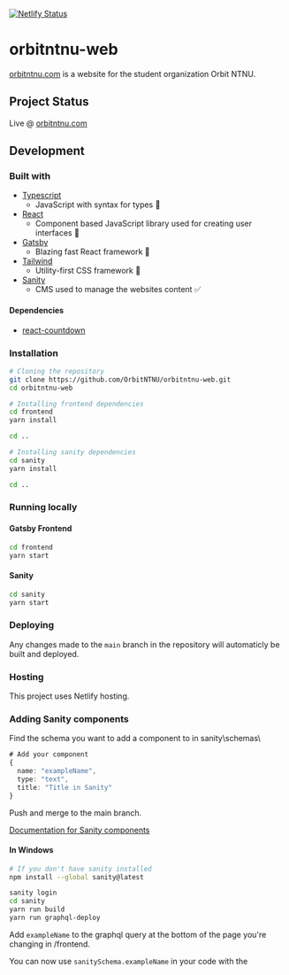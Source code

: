 [![Netlify Status](https://api.netlify.com/api/v1/badges/ef12d58e-6936-4291-9f29-76761f05b90e/deploy-status)](https://app.netlify.com/sites/keen-davinci-769980/deploys)

# orbitntnu-web

[orbitntnu.com](https://orbitntnu.com) is a website for the student organization Orbit NTNU.

## Project Status

Live @ [orbitntnu.com](https://orbitntnu.com)

## Development

### Built with

- [Typescript](https://www.typescriptlang.org/)
  - JavaScript with syntax for types 💪
- [React](https://reactjs.org/)
  - Component based JavaScript library used for creating user interfaces 🌿
- [Gatsby](https://www.gatsbyjs.com/)
  - Blazing fast React framework 🚀
- [Tailwind](https://tailwindcss.com/)
  - Utility-first CSS framework 💅
- [Sanity](https://www.sanity.io/)
  - CMS used to manage the websites content ✅

#### Dependencies

- [react-countdown](https://www.npmjs.com/package/react-countdown)

### Installation

```bash
# Cloning the repository
git clone https://github.com/OrbitNTNU/orbitntnu-web.git
cd orbitntnu-web

# Installing frontend dependencies
cd frontend
yarn install

cd ..

# Installing sanity dependencies
cd sanity
yarn install

cd ..
```

### Running locally

#### Gatsby Frontend

```bash
cd frontend
yarn start
```

#### Sanity

```bash
cd sanity
yarn start
```

### Deploying

Any changes made to the `main` branch in the repository will automaticly be built and deployed.

### Hosting

This project uses Netlify hosting.

### Adding Sanity components

Find the schema you want to add a component to in sanity\schemas\
```typescript
# Add your component
{
  name: "exampleName",
  type: "text",
  title: "Title in Sanity"
}
```
Push and merge to the main branch.

[Documentation for Sanity components](https://www.sanity.io/docs/schema-types)

#### In Windows

```bash
# If you don't have sanity installed
npm install --global sanity@latest

sanity login
cd sanity
yarn run build
yarn run graphql-deploy
```

Add ```exampleName``` to the graphql query at the bottom of the page you're
changing in /frontend.

You can now use ```sanitySchema.exampleName``` in your code with the 
